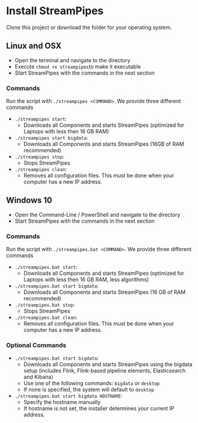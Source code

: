 # Install StreamPipes
Clone this project or download the folder for your operating system.

## Linux and OSX
* Open the terminal and navigate to the directory
* Execute `chmod +x streampipes`to make it executable
* Start StreamPipes with the commands in the next section

### Commands
Run the script with `./streampipes <COMMAND>`. We provide three different commands

* `./streampipes start`:
  * Downloads all Components and starts StreamPipes (optimized for Laptops with less then 16 GB RAM)
* `./streampipes start bigdata`:
  * Downloads all Components and starts StreamPipes (16GB of RAM recommended)
* `./streampipes stop`:
  * Stops StreamPipes
* `./streampipes clean`:
  * Removes all configuration files. This must be done when your computer has a new IP address.

## Windows 10
* Open the Command-Line / PowerShell and navigate to the directory
* Start StreamPipes with the commands in the next section

### Commands
Run the script with `./streampipes.bat <COMMAND>`. We provide three different commands

* `./streampipes.bat start`:
  * Downloads all Components and starts StreamPipes (optimized for Laptops with less then 16 GB RAM, less algorithms)
* `./streampipes.bat start bigdata`:
  * Downloads all Components and starts StreamPipes (16 GB of RAM recommended)
* `./streampipes.bat stop`:
  * Stops StreamPipes
* `./streampipes.bat clean`:
  * Removes all configuration files. This must be done when your computer has a new IP address.
  
### Optional Commands

* `./streampipes.bat start bigdata`:
  * Downloads all Components and starts StreamPipes using the bigdata setup (includes Flink, Flink-based pipeline elements, Elasticsearch and Kibana)
  * Use one of the following commands: `bigdata` or `desktop`
  * If none is specified, the system will default to `desktop`
* `./streampipes.bat start bigdata HOSTNAME`:
  * Specify the hostname manually
  * If hostname is not set, the installer determines your current IP address.  
 
